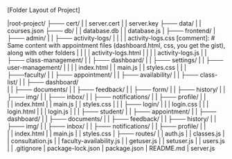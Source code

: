 [Folder Layout of Project]

|root-project/
├─── cert/
|   |   server.cert
|   |   server.key
├─── data/
|   |   courses.json
├─── db/
|   |   database.db
|   |   database.js
|
├─── frontend/
|   ├─── admin/
|   |   ├─── activity-logs/
|   |   |   |   activity-logs.css           [comment]: # Same content with appointment files (dashboard.html, css, you get the gist), along with other folders
|   |   |   |   activity-logs.html
|   |   |   |   activity-logs.js
|   |   ├─── class-management/
|   |   ├─── dashboard/
|   |   ├─── settings/
|   |   ├─── user-management/
|   |
|   |   index.html
|   |   main.js
|   |   styles.css
|   |
|   ├───faculty/
|   |   ├─── appointment/
|   |   ├─── availability/
|   |   ├─── class-list/
|   |   ├─── dashboard/                          
|   |   ├─── documents/
|   |   ├─── feedback/
|   |   ├─── form/
|   |   ├─── history/
|   |   ├─── img/
|   |   ├─── inbox/
|   |   ├─── notifications/
|   |   ├─── profile/
|   |   
|   |   index.html
|   |   main.js
|   |   styles.css
|   |
|   ├─── login/
|   |   |   login.css
|   |   |   login.html
|   |   |   login.js
|   |
|   ├─── student/
|   |   ├─── appointment/
|   |   ├─── dashboard/
|   |   ├─── documents/
|   |   ├─── feedback/
|   |   ├─── history/
|   |   ├─── img/
|   |   ├─── inbox/
|   |   ├─── notifications/
|   |   ├─── profile/
|   |   
|   |   index.html
|   |   main.js
|   |   styles.css
|
├─── routes/
|   |   auth.js
|   |   classes.js
|   |   consultation.js
|   |   faculty-availability.js
|   |   getuser.js
|   |   setuser.js
|   |   users.js
|
|   .gitignore
|   package-lock.json
|   package.json
|   README.md
|   server.js
